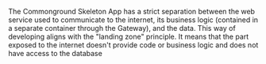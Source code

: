 The Commonground Skeleton App has a strict separation between the web service used to communicate to the internet, its business logic (contained in a separate container through the Gateway), and the data. This way of developing aligns with the "landing zone" principle. It means that the part exposed to the internet doesn't provide code or business logic and does not have access to the database

